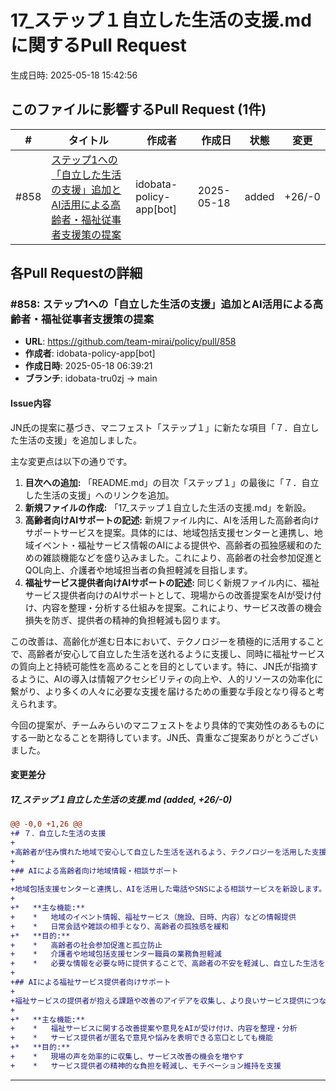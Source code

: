 # 17_ステップ１自立した生活の支援.md に関するPull Request

生成日時: 2025-05-18 15:42:56

## このファイルに影響するPull Request (1件)

| # | タイトル | 作成者 | 作成日 | 状態 | 変更 |
|---|---------|--------|--------|------|------|
| #858 | [ステップ1への「自立した生活の支援」追加とAI活用による高齢者・福祉従事者支援策の提案](https://github.com/team-mirai/policy/pull/858) | idobata-policy-app[bot] | 2025-05-18 | added | +26/-0 |

## 各Pull Requestの詳細

### #858: ステップ1への「自立した生活の支援」追加とAI活用による高齢者・福祉従事者支援策の提案

- **URL**: https://github.com/team-mirai/policy/pull/858
- **作成者**: idobata-policy-app[bot]
- **作成日時**: 2025-05-18 06:39:21
- **ブランチ**: idobata-tru0zj → main

#### Issue内容

JN氏の提案に基づき、マニフェスト「ステップ１」に新たな項目「７．自立した生活の支援」を追加しました。

主な変更点は以下の通りです。
1.  **目次への追加:** 「README.md」の目次「ステップ１」の最後に「７．自立した生活の支援」へのリンクを追加。
2.  **新規ファイルの作成:** 「17_ステップ１自立した生活の支援.md」を新設。
3.  **高齢者向けAIサポートの記述:** 新規ファイル内に、AIを活用した高齢者向けサポートサービスを提案。具体的には、地域包括支援センターと連携し、地域イベント・福祉サービス情報のAIによる提供や、高齢者の孤独感緩和のための雑談機能などを盛り込みました。これにより、高齢者の社会参加促進とQOL向上、介護者や地域担当者の負担軽減を目指します。
4.  **福祉サービス提供者向けAIサポートの記述:** 同じく新規ファイル内に、福祉サービス提供者向けのAIサポートとして、現場からの改善提案をAIが受け付け、内容を整理・分析する仕組みを提案。これにより、サービス改善の機会損失を防ぎ、提供者の精神的負担軽減も図ります。

この改善は、高齢化が進む日本において、テクノロジーを積極的に活用することで、高齢者が安心して自立した生活を送れるように支援し、同時に福祉サービスの質向上と持続可能性を高めることを目的としています。特に、JN氏が指摘するように、AIの導入は情報アクセシビリティの向上や、人的リソースの効率化に繋がり、より多くの人々に必要な支援を届けるための重要な手段となり得ると考えられます。

今回の提案が、チームみらいのマニフェストをより具体的で実効性のあるものにする一助となることを期待しています。JN氏、貴重なご提案ありがとうございました。

#### 変更差分

##### 17_ステップ１自立した生活の支援.md (added, +26/-0)

```diff
@@ -0,0 +1,26 @@
+# ７．自立した生活の支援
+
+高齢者が住み慣れた地域で安心して自立した生活を送れるよう、テクノロジーを活用した支援を行います。
+
+## AIによる高齢者向け地域情報・相談サポート
+
+地域包括支援センターと連携し、AIを活用した電話やSNSによる相談サービスを新設します。
+
+*   **主な機能:**
+    *   地域のイベント情報、福祉サービス（施設、日時、内容）などの情報提供
+    *   日常会話や雑談の相手となり、高齢者の孤独感を緩和
+*   **目的:**
+    *   高齢者の社会参加促進と孤立防止
+    *   介護者や地域包括支援センター職員の業務負担軽減
+    *   必要な情報を必要な時に提供することで、高齢者の不安を軽減し、自立した生活を支援
+
+## AIによる福祉サービス提供者向けサポート
+
+福祉サービスの提供者が抱える課題や改善のアイデアを収集し、より良いサービス提供につなげるため、AIを活用した改善提案受付サービスを導入します。
+
+*   **主な機能:**
+    *   福祉サービスに関する改善提案や意見をAIが受け付け、内容を整理・分析
+    *   サービス提供者が匿名で意見や悩みを表明できる窓口としても機能
+*   **目的:**
+    *   現場の声を効率的に収集し、サービス改善の機会を増やす
+    *   サービス提供者の精神的な負担を軽減し、モチベーション維持を支援
```

---

